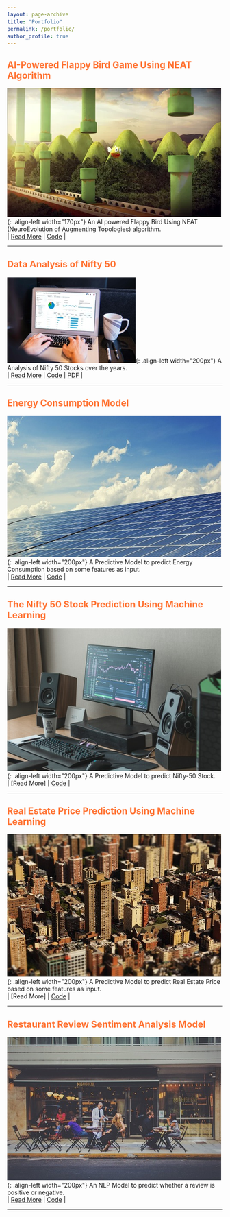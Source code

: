 ```yaml
---
layout: page-archive
title: "Portfolio"
permalink: /portfolio/
author_profile: true
---
```


<h2 style='color:#ff7333; text-align:left'>AI-Powered Flappy Bird Game Using NEAT Algorithm</h2>

![Flappy](/images/Flappy3D.webp){: .align-left width="170px"}
An AI powered Flappy Bird Using NEAT (NeuroEvolution of Augmenting Topologies) algorithm.
<br/>
| [Read More](https://github.com/sourize/AI-Powered-Flappy-Bird-Game-Using-NEAT-Algorithm) | [Code](https://github.com/sourize/AI-Powered-Flappy-Bird-Game-Using-NEAT-Algorithm/blob/main/AI_Bird.py) |

---

<h2 style='color:#ff7333; text-align:left'>Data Analysis of Nifty 50</h2>

![Data Analysis](/images/DA.jpg){: .align-left width="200px"}
A Analysis of Nifty 50 Stocks over the years.
<br>
| [Read More](https://github.com/sourize/Data-Analysis-of-NIFTY-50-Dataset) | [Code](https://github.com/sourize/Data-Analysis-of-NIFTY-50-Dataset/blob/main/Data_Analysis_of_NIFTY_50_Dataset(06_02_23_06_02_24).ipynb) | [PDF](https://github.com/sourize/Data-Analysis-of-NIFTY-50-Dataset/blob/main/DataAnalysis_on_Nifty%2050.pdf) |

---

<h2 style='color:#ff7333; text-align:left'>Energy Consumption Model</h2>

![Energy Consumption](/images/Energy2.jpg){: .align-left width="200px"}
A Predictive Model to predict Energy Consumption based on some features as input.
<br/>
| [Read More](https://github.com/sourize/EnergyConsumption/blob/main/README.md) | [Code](https://github.com/sourize/EnergyConsumption) |

---

<h2 style='color:#ff7333; text-align:left'>The Nifty 50 Stock Prediction Using Machine Learning</h2>

![Nifty 50](/images/nift50epg.jpg){: .align-left width="200px"}
A Predictive Model to predict Nifty-50 Stock.
<br/>
| [Read More] | [Code](https://github.com/sourize/The-Nifty-50-Stock-Prediction-using-Machine-Learning) |

---

<h2 style='color:#ff7333; text-align:left'>Real Estate Price Prediction Using Machine Learning</h2>

![Real Estate](/images/RealEstate2.jpg){: .align-left width="200px"}
A Predictive Model to predict Real Estate Price based on some features as input.
<br/>
| [Read More] | [Code](https://github.com/sourize/The-Nifty-50-Stock-Prediction-using-Machine-Learning) |

---

<h2 style='color:#ff7333; text-align:left'>Restaurant Review Sentiment Analysis Model</h2>

![Restaurant](/images/Restaurant2.jpg){: .align-left width="200px"}
An NLP Model to predict whether a review is positive or negative.
<br/>
| [Read More]() | [Code](https://github.com/sourize/Restaurant-Review-Sentiment-Analysis-Model) |

---
